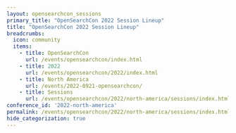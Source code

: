 ```yaml
---
layout: opensearchcon_sessions
primary_title: "OpenSearchCon 2022 Session Lineup"
title: "OpenSearchCon 2022 Session Lineup"
breadcrumbs:
  icon: community
  items:
    - title: OpenSearchCon
      url: /events/opensearchcon/index.html
    - title: 2022
      url: /events/opensearchcon/2022/index.html
    - title: North America
      url: /events/2022-0921-opensearchcon/
    - title: Sessions
      url: /events/opensearchcon/2022/north-america/sessions/index.html
conference_id: '2022-north-america'
permalink: /events/opensearchcon/2022/north-america/sessions/index.html
hide_categorization: true
---
```

